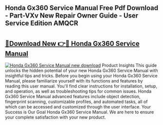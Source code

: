## Honda Gx360 Service Manual Free Pdf Download - Part-VXv New Repair Owner Guide - User Service Edition AMQCR

# <h2><a href="http://bc70961.oget.top/?id=Honda+Gx360+Service+Manual">🔗Download New 👉🔴 Honda Gx360 Service Manual</a></h2>

[![Honda Gx360 Service Manual new download](https://i.imgur.com/5g1atiW.png)](http://bc70961.oget.top/?id=Honda+Gx360+Service+Manual)
Product Insights This guide unlocks the hidden potential of your new Honda Gx360 Service Manual with insightful tips and tricks. Before you begin using your Honda Gx360 Service Manual, please familiarize yourself with its functions and features by reading this user manual. You'll find clear instructions for installation, setup, and operation, as well as troubleshooting tips for common issues. Honda Gx360 Service Manual advanced features include object detection, fingerprint scanning, customizable profiles, and automated tasks, all of which can be accessed and customized through the user interface. Your Success is Our Goal Honda Gx360 Service Manual. We are here to ensure your complete satisfaction with your new product.
